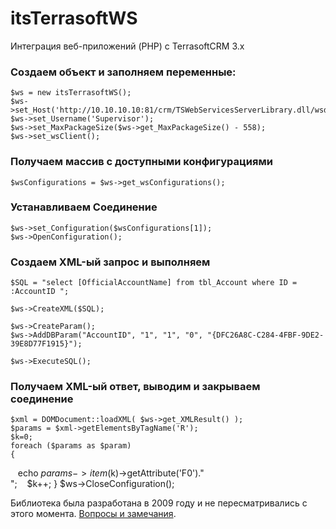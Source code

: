 # itsTerrasoftWS
Интеграция веб-приложений (PHP) с TerrasoftCRM 3.x


### Создаем объект и заполняем переменные: 

	$ws = new itsTerrasoftWS();
	$ws->set_Host('http://10.10.10.10:81/crm/TSWebServicesServerLibrary.dll/wsdl/IServer');
	$ws->set_Username('Supervisor');
	$ws->set_MaxPackageSize($ws->get_MaxPackageSize() - 558);
	$ws->set_wsClient();

### Получаем массив с доступными конфигурациями 

	$wsConfigurations = $ws->get_wsConfigurations();

### Устанавливаем Соединение 

	$ws->set_Configuration($wsConfigurations[1]);
	$ws->OpenConfiguration();

### Создаем XML-ый запрос и выполняем 

	$SQL = "select [OfficialAccountName] from tbl_Account where ID = :AccountID ";
	
	$ws->CreateXML($SQL);
	
	$ws->CreateParam();
	$ws->AddDBParam("AccountID", "1", "1", "0", "{DFC26A8C-C284-4FBF-9DE2-39E8D77F1915}");
	
	$ws->ExecuteSQL();

### Получаем XML-ый ответ, выводим и закрываем соединение 

	$xml = DOMDocument::loadXML( $ws->get_XMLResult() );
	$params = $xml->getElementsByTagName('R');
	$k=0;
	foreach ($params as $param)
	{
  	 echo $params->item($k)->getAttribute('F0')."<br>";
  	 $k++;
	}
	$ws->CloseConfiguration();

Библиотека была разработана в 2009 году и не пересматривались с этого момента. 
[Вопросы и замечания](https://github.com/kovalyshyn/itsTerrasoftWS/issues).
